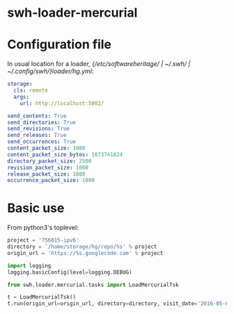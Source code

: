 swh-loader-mercurial
=========================

# Configuration file

In usual location for a loader, *{/etc/softwareheritage/ | ~/.swh/ |
~/.config/swh/}loader/hg.yml*:

``` YAML
storage:
  cls: remote
  args:
    url: http://localhost:5002/

send_contents: True
send_directories: True
send_revisions: True
send_releases: True
send_occurrences: True
content_packet_size: 1000
content_packet_size_bytes: 1073741824
directory_packet_size: 2500
revision_packet_size: 1000
release_packet_size: 1000
occurrence_packet_size: 1000
```

# Basic use

From python3's toplevel:

``` Python
project = '756015-ipv6'
directory = '/home/storage/hg/repo/%s' % project
origin_url = 'https://%s.googlecode.com' % project

import logging
logging.basicConfig(level=logging.DEBUG)

from swh.loader.mercurial.tasks import LoadMercurialTsk

t = LoadMercurialTsk()
t.run(origin_url=origin_url, directory=directory, visit_date='2016-05-03T15:16:32+00:00')
```
